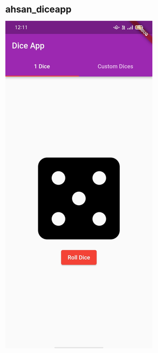 # ahsan_diceapp
<img src="https://github.com/AhsanSeed/AhsanSaeed-003-/blob/main/ahsan_diceapp/SS/SS1.jpg">









